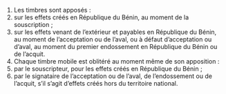 1) Les timbres sont apposés :
1) sur les effets créés en République du Bénin, au moment de la souscription ;
1) sur les effets venant de l’extérieur et payables en République du Bénin, au
moment de l’acceptation ou de l’aval, ou à défaut d’acceptation ou d’aval, au moment du premier endossement en République du Bénin ou de l’acquit.
2) Chaque timbre mobile est oblitéré au moment même de son apposition :
1) par le souscripteur, pour les effets créés en République du Bénin ;
1) par le signataire de l’acceptation ou de l’aval, de l’endossement ou de
l’acquit, s’il s’agit d’effets créés hors du territoire national.